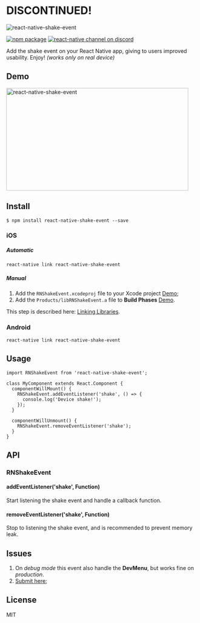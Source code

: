 # DISCONTINUED!

![react-native-shake-event](https://cdn.rawgit.com/jadsonlourenco/react-native-shake-event/master/media/promo.jpg)

[![npm package](https://img.shields.io/npm/v/react-native-shake-event.svg?style=flat-square)](https://www.npmjs.org/package/react-native-shake-event)
[![react-native channel on discord](https://img.shields.io/badge/discord-react--native%40reactiflux-738bd7.svg?style=flat-square)](https://discord.gg/0ZcbPKXt5bXsb3os)

Add the shake event on your React Native app, giving to users improved usability. Enjoy!
*(works only on real device)*

## Demo
<img src="https://cdn.rawgit.com/jadsonlourenco/react-native-shake-event/master/media/demo.gif" width="480" height="270" alt="react-native-shake-event">


## Install

```
$ npm install react-native-shake-event --save
```

### iOS

##### Automatic

`react-native link react-native-shake-event`

##### Manual

1. Add the `RNShakeEvent.xcodeproj` file to your Xcode project [Demo](https://facebook.github.io/react-native/img/AddToLibraries.png);
2. Add the `Products/libRNShakeEvent.a` file to **Build Phases**  [Demo](https://facebook.github.io/react-native/img/AddToBuildPhases.png).

This step is described here: [Linking Libraries](https://facebook.github.io/react-native/docs/linking-libraries-ios.html#content).

### Android

`react-native link react-native-shake-event`

## Usage

```
import RNShakeEvent from 'react-native-shake-event';

class MyComponent extends React.Component {
  componentWillMount() {
    RNShakeEvent.addEventListener('shake', () => {
      console.log('Device shake!');
    });
  }

  componentWillUnmount() {
    RNShakeEvent.removeEventListener('shake');
  }
}
```

## API

### RNShakeEvent

#### addEventListener('shake', Function)
Start listening the shake event and handle a callback function.

#### removeEventListener('shake', Function)
Stop to listening the shake event, and is recommended to prevent memory leak.

## Issues
1. On *debug mode* this event also handle the **DevMenu**, but works fine on *production*.  
2. [Submit here](https://github.com/jadsonlourenco/react-native-shake-event/issues);

## License

MIT
